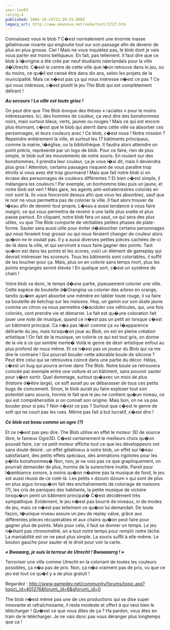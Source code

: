 ```yaml
---
user:leo03
rating:4
published: 2006-10-24T22:39:55.000Z
legacy_url: http://www.emunova.net/veda/test/1727.htm
---
```

Connaissez vous le blob ? C�est normalement une énorme masse gélatineuse vivante qui engloutie tout sur son passage afin de devenir de plus en plus grosse. Ciel ! Mais ne vous inquiétez pas, le blob dont je vais vous parler est moins belliqueux. En fait, pas tellement. Il faut dire que ce blob à l�origine a été crée par neuf étudiants néerlandais pour la ville d�Utrecht. C�est le centre de cette ville que l�on retrouve dans le jeu, ou du moins, ce qu�il est censé être dans dix ans, selon les projets de la municipalité. Mais ce n�est pas ça qui nous intéresse n�est ce pas ? Ce qui nous intéresse, c�est plutôt le jeu The Blob qui est complètement délirant !  

  

_**Au secours ! La ville est toute grise !**_  

  

On peut dire que The Blob évoque des thèses « raciales » pour le moins intéressantes. Ici, des hommes de couleur, ça veut dire des bonshommes noirs, mais surtout bleus, verts, jaunes ou rouges ! Mais ce qui est encore plus étonnant, c�est que le blob qui aterrit dans cette ville va absorber ces personnages, et leurs couleurs avec ! Ce blob, c�est nous ! Notre mission ? Repeindre entièrement la ville, et surtout les 17 bâtiments principaux, comme la mairie, l�église, ou la bibliothèque. Il faudra alors atteindre un point précis, représenté par un logo de blob. Pour ce faire, rien de plus simple, le blob suit les mouvements de notre souris. En roulant sur des bonshommes, il prendra leur couleur, ça je vous l�ai dit, mais il deviendra plus gros ! Attention, certains passages risquent de vous paraître trop étroits si vous avez été trop gourmand ! Mais que fait notre blob si on écrase des personnages de couleurs différentes ? Et bien c�est simple, il mélangera les couleurs ! Par exemple, un bonhomme bleu puis un jaune, et notre blob est vert ! Mais gare, les agents anti-extraterrestres coloriés en noir sont là. Ils vous fonceront dessus afin que vous les absorbiez, sauf que le noir ne vous permettra pas de colorier la ville. Il faut alors trouver de l�eau afin de devenir tout propre. L�eau a aussi tendance à vous faire maigrir, ce qui vous permettra de revenir à une taille plus svelte et plus passe partout. En cliquant, notre blob fera un saut, ce qui sera des plus utiles, vu que The Blob comporte de véritables petites phases de plate-forme. Sauter sera aussi utile pour éviter d�absorber certains personnages qui nous feraient trop grossir ou qui nous feraient changer de couleur alors qu�on ne le voulait pas. Il y a aussi diverses petites pièces cachées de-ci de-là dans la ville, et qui serviront à nous faire gagner des points. Tant qu�on est dans les points et les scores, voici un élément de gameplay qui devrait intéresser les scoreurs. Tous les bâtiments sont coloriables, il suffit de les toucher pour ça. Mais, plus on en colorie sans temps mort, plus les points engrangés seront élevés ! En quelque sort, c�est un système de chain !  

  

Votre blob va donc, le temps d�une partie, joyeusement colorier une ville. Cette espèce de bouteille d�Orangina va colorier des arbres en orange, tandis qu�en ayant absorbé une mémère en tablier toute rouge, il va faire sa bouteille de ketchup sur les maisons. Hop, un gamin sur son skate jaune comme un citron va nous permettre d�aciduler ces véhicules, qui, une fois coloriés, vont prendre vie et démarrer. Le fait est qu�une coloration fait jouer une note de musique, quand ce n�est pas un petit air lorsque c�est un bâtiment principal. Ca n�a pas l�air comme ça vu l�apparence délirante du jeu, mais lorsqu�on joue au Blob, on est en pleine création artistique ! On fait de la musique, on colorie ce qui est tout gris, on donne de la vie à ce qui semble inerte� Voilà le genre de désir artistique enfoui au plus profond de nous même. Et ce n�est pas un joueur du Blob qui va me dire le contraire ! Qui pourrait bouder cette adorable boule de silicone ? Peut être celui qui se retrouvera coincé dans une partie du décor. Hélas, c�est un bug qui pourra arriver dans The Blob. Notre boule se retrouvera coincée par exemple entre une voiture et un bâtiment, sans pouvoir sauter pour s�en sortir. Quel dommage, surtout qu�avec un mois de plus (histoire d�être large), ce soft aurait pu se débarasser de tous ces petits bugs de coincement. Sinon, le blob aurait pu faire exploser tout son potentiel sans soucis, hormis le fait que le jeu ne contient qu�un niveau, ce qui est compréhensible si on connaît son origine. Mais bon, on ne va pas bouder pour si peu ? Non n�est ce pas ? Surtout que c�est le genre de soft qui ne court pas les rues. Même pas fait à but lucratif, c�est dire !  

  

_**Ce blob est beau comme un ogre (?)**_  

  

Et ce n�est pas peu dire. The Blob utilise en effet le moteur 3D de source libre, le fameux Ogre3D. C�est certainement le meilleurs choix qu�on pouvait faire, car ce petit moteur affiche tout ce que les développeurs ont sans doute désiré : un effet gélatineux à notre blob, un effet sur l�eau satisfaisant, des petits effets spéciaux, des animations rigolotes pour les p�tits bonshommes� Non, non, je ne vois pas ce que graphiquement, on pourrait demander de plus, hormis de la surenchère inutile. Pareil pour l�ambiance sonore, à moins qu�on n�aime pas la musique de fond, le jeu est aussi réussi de ce coté-là. Les petits « dzoum dzoum » qui sont de plus en plus aigus lorsqu�on fait des enchaînements de coloriage de maisons (?), les cris de paniques des habitants, la petite musique de victoire lorsqu�on peint un bâtiment principal� C�est décidément très sympathique. Evidement, le jeu n�est pas bourré de niveaux, ni de modes de jeu, mais ce n�est pas tellement ce qu�on lui demandait. De toute façon, l�unique niveau assure un peu de replay value, grâce aux différentes pièces récupérables et aux chains qu�on peut faire pour gagner plus de points. Mais pour cela, il faut se donner un temps. Le jeu n�étant pas chronométré, on a tout notre temps pour remplir notre tâche. La maniabilité est on ne peut plus simple. La souris suffit à elle-même. Le bouton gauche pour sauter et le droit pour voir la carte.  

  

_**« Bwaaarg, je suis la terreur de Utrecht ! Bwaaaarrg ! »**_  

  

Terroriser une ville comme Utrecht en la coloriant de toutes les couleurs possibles, ça n�a pas de prix. Non, ça n�a vraiment pas de prix, vu que ce jeu est tout ce qu�il y a de plus gratuit !  

Regardez : http://www.gamedev.net/community/forums/topic.asp?topic\_id=401276&forum\_id=6&gforum\_id=0  

The blob n�est même pas une de ces productions qui se dise super innovante et rafraîchissante, il reste modeste et offert à qui veut bien le télécharger ! Qu�est ce que vous dites de ça ? Ha pardon, vous êtes en train de le télécharger. Je ne vais donc pas vous déranger plus longtemps que ça !